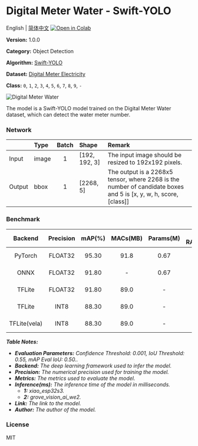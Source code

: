 # Digital Meter Water - Swift-YOLO

English | [简体中文](../zh_CN/Digital_Meter_Water_Swift-YOLO_192.md) [![Open in Colab](https://colab.research.google.com/assets/colab-badge.svg)](https://colab.research.google.com/github/seeed-studio/sscma-model-zoo/blob/main/notebooks/en/Digital_Meter_Water_Swift-YOLO_192.ipynb)

**Version:** 1.0.0

**Category:** Object Detection

**Algorithm:** [Swift-YOLO](https://github.com/Seeed-Studio/ModelAssistant/blob/main/configs/yolov5/yolov5_tiny_1xb16_300e_coco.py)

**Dataset:** [Digital Meter Electricity](https://universe.roboflow.com/seeed-studio-dbk14/digital-meter-water)

**Class:** `0`, `1`, `2`, `3`, `4`, `5`, `6`, `7`, `8`, `9`, `-`

![Digital Meter Water](https://files.seeedstudio.com/sscma/static/detect_meter.png)

The model is a Swift-YOLO model trained on the Digital Meter Water dataset, which can detect the water meter number.

### Network 

|        | Type   |  Batch  | Shape         | Remark                                                                                                           |
|:-------|:-------|:-------:|:--------------|:-----------------------------------------------------------------------------------------------------------------|
| Input  | image  |    1    | [192, 192, 3] | The input image should be resized to 192x192 pixels.                                                             |
| Output | bbox   |    1    | [2268, 5]     | The output is a 2268x5 tensor, where 2268 is the number of candidate boxes and 5 is [x, y, w, h, score, [class]] |
### Benchmark

|   Backend    |  Precision  |  mAP(%)  |  MACs(MB)  |  Params(M)  |  Peek RAM(MB)  |    Inference(ms)    |                                                                                Download                                                                                |    Author    |
|:------------:|:-----------:|:--------:|:----------:|:-----------:|:--------------:|:-------------------:|:----------------------------------------------------------------------------------------------------------------------------------------------------------------------:|:------------:|
|   PyTorch    |   FLOAT32   |  95.30   |    91.8    |    0.67     |       -        |          -          |       [Link](https://files.seeedstudio.com/sscma/model_zoo/detection/water_meter/yolov5_tiny_1xb16_300e_coco_sha1_e10d262518622edc50e0820b213581fc8d628e2b.pth)        | Seeed Studio |
|     ONNX     |   FLOAT32   |  91.80   |     -      |    0.67     |      1.2       |          -          |       [Link](https://files.seeedstudio.com/sscma/model_zoo/detection/water_meter/yolov5_tiny_1xb16_300e_coco_sha1_e4139097229c74d6d627a769e788374f7bd23e48.onnx)       | Seeed Studio |
|    TFLite    |   FLOAT32   |  91.80   |    89.0    |      -      |      1.2       |          -          |  [Link](https://files.seeedstudio.com/sscma/model_zoo/detection/water_meter/yolov5_tiny_1xb16_300e_coco_float32_sha1_d523dd19922ff4a3a53a0795222121317d01354d.tflite)  | Seeed Studio |
|    TFLite    |    INT8     |  88.30   |    89.0    |      -      |      0.35      | 691.0<sup>(1)</sup> |   [Link](https://files.seeedstudio.com/sscma/model_zoo/detection/water_meter/yolov5_tiny_1xb16_300e_coco_int8_sha1_7975ab6a7d1daa26f61a2d364f82594834587bfe.tflite)    | Seeed Studio |
| TFLite(vela) |    INT8     |  88.30   |    89.0    |      -      |      0.35      |  49<sup>(2)</sup>   | [Link](https://files.seeedstudio.com/sscma/model_zoo/detection/water_meter/yolov5_tiny_1xb16_300e_coco_int8_sha1_7975ab6a7d1daa26f61a2d364f82594834587bfe_vela.tflite) | Seeed Studio |

***Table Notes:***

- ***Evaluation Parameters:**  Confidence Threshold: 0.001, IoU Threshold: 0.55, mAP Eval IoU: 0.50..*
- ***Backend:** The deep learning framework used to infer the model.*
- ***Precision:** The numerical precision used for training the model.*
- ***Metrics:** The metrics used to evaluate the model.*
- ***Inference(ms):** The inference time of the model in milliseconds.*
  - ***1:** xiao_esp32s3.*
  - ***2:** grove_vision_ai_we2.*
- ***Link:** The link to the model.*
- ***Author:** The author of the model.*

### License

MIT

